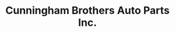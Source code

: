 ---
title: "Cunningham Brothers Auto Parts Inc."
url: /rustburg/cunningham-brothers-auto-parts-inc/
shop: car parts
---
